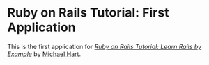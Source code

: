 # Ruby on Rails Tutorial: First Application

This is the first application for [*Ruby on Rails Tutorial: Learn Rails by Example*](http://railstutorial.org/) by [Michael Hart](http://michaelhartl.com/).